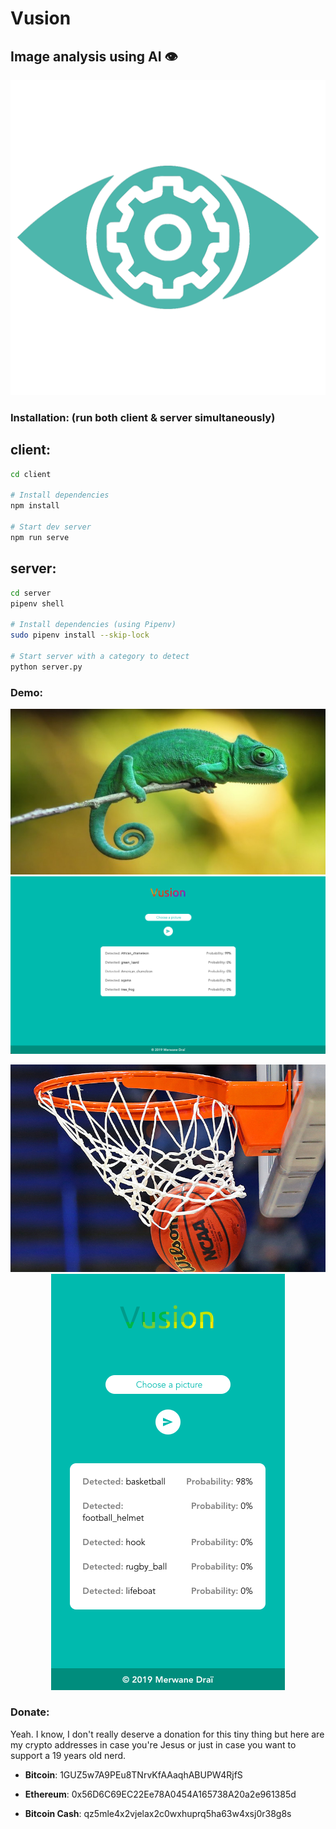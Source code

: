 # Vusion
## Image analysis using AI 👁

<p align="center">
<img src="logo.png">
</p>

### Installation: (run both client & server simultaneously)
## client:
````bash
cd client

# Install dependencies
npm install

# Start dev server
npm run serve

````

## server:

````bash
cd server
pipenv shell

# Install dependencies (using Pipenv)
sudo pipenv install --skip-lock

# Start server with a category to detect
python server.py
````

### Demo:

<p align="center">
<img src="demo/chameleon.jpg">
<img src="demo/chameleon-results.png">
</p>
<p align="center">
<img src="demo/basketball.jpg">
<img src="demo/basketball-results.png">
</p>


### Donate:

Yeah. I know, I don't really deserve a donation for this tiny thing but here are my crypto addresses in case you're Jesus or just in case you want to support a 19 years old nerd.

* **Bitcoin**: 1GUZ5w7A9PEu8TNrvKfAAaqhABUPW4RjfS

* **Ethereum**: 0x56D6C69EC22Ee78A0454A165738A20a2e961385d

* **Bitcoin Cash**: qz5mle4x2vjelax2c0wxhuprq5ha63w4xsj0r38g8s
